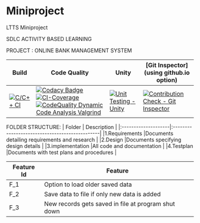 # Miniproject
LTTS Miniproject 
 
SDLC ACTIVITY BASED LEARNING

PROJECT : ONLINE BANK MANAGEMENT SYSTEM

Build | Code Quality | Unity | [Git Inspector](using github.io option)
------|----------|-------|--------------
[![C/C++ CI](https://github.com/LoneWalker619/Miniproject/actions/workflows/c-cpp.yml/badge.svg)](https://github.com/LoneWalker619/Miniproject/actions/workflows/c-cpp.yml) | [![Codacy Badge](https://api.codacy.com/project/badge/Grade/69744c9aba4c47d692812ad282ea869b)](https://app.codacy.com/gh/LoneWalker619/Miniproject?utm_source=github.com&utm_medium=referral&utm_content=LoneWalker619/Miniproject&utm_campaign=Badge_Grade_Settings)  [![CI-Coverage](https://github.com/LoneWalker619/Miniproject/actions/workflows/gcov.yml/badge.svg)](https://github.com/LoneWalker619/Miniproject/actions/workflows/gcov.yml)[![CodeQuality Dynamic Code Analysis Valgrind](https://github.com/LoneWalker619/Miniproject/actions/workflows/CodeQuality_Dynamic.yml/badge.svg)](https://github.com/LoneWalker619/Miniproject/actions/workflows/CodeQuality_Dynamic.yml)| [![Unit Testing - Unity](https://github.com/LoneWalker619/Miniproject/actions/workflows/unity.yml/badge.svg)](https://github.com/LoneWalker619/Miniproject/actions/workflows/unity.yml)| [![Contribution Check - Git Inspector](https://github.com/LoneWalker619/Miniproject/actions/workflows/gitinspector.yml/badge.svg)](https://github.com/LoneWalker619/Miniproject/actions/workflows/gitinspector.yml)



FOLDER STRUCTURE:
  |       Folder        |            Description                         |
  |:--------------------|:-----------------------------------------------|
  |1.Requirements       |Documents detailing requirements and research   |
  |2.Design             |Documents specifying design details             |
  |3.implementation     |All code and documentation                      |
  |4.Testplan           |Documents with test plans and procedures        |
  

 |Feature Id	|Feature|
 |--------------|-------|
|F_1	|Option to load older saved data|
|F_2	|Save data to file if only new data is added|
|F_3	|New records gets saved in file at program shut down|


